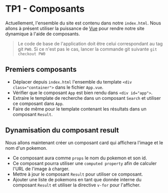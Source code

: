 # TP1 - Composants

Actuellement, l'ensemble du site est contenu dans notre `index.html`. Nous allons à présent utiliser la puissance de [Vue](https://vuejs.org/) pour rendre notre site dynamique à l'aide de composants.

> Le code de base de l'application doit être celui correspondant au tag git `PW0`.
> Si ce n'est pas le cas, lancer la commande git suivante `git checkout PW0`

## Premiers composants

- Déplacer depuis `index.html` l'ensemble du template `<div class="container">` dans le fichier `App.vue`.
- Vérifier que le composant `App` est bien rendu dans `<div id="app">`.
- Extraire le template de recherche dans un composant `Search` et utiliser ce composant dans `App`.
- Faire de même pour le template contenant les résultats dans un composant `Result`.

## Dynamisation du composant result

Nous allons maintenant créer un composant card qui affichera l'image et le nom d'un pokemon.

- Ce composant aura comme `props` le nom du pokemon et son id.
- Ce composant pourra utiliser une `computed property` afin de calculer l'URL de l'image à charger.
- Mettre à jour le composant `Result` pour utiliser ce composant.
- Ajouter une liste de pokemons en tant que donnée interne du composant `Result` et utiliser la directive `v-for` pour l'afficher.
